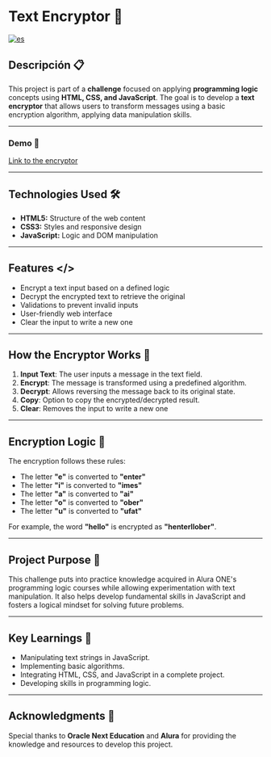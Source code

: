 # Text Encryptor 🔐
[![es](https://img.shields.io/badge/lang-es-blue)](/README.md)

## Descripción 📋
This project is part of a **challenge** focused on applying **programming logic** concepts using **HTML, CSS, and JavaScript**. The goal is to develop a **text encryptor** that allows users to transform messages using a basic encryption algorithm, applying data manipulation skills.

---

### Demo 🚀
[Link to the encryptor](https://jsstenta.github.io/Alura-Encriptinador/) 

---

## Technologies Used 🛠️

- **HTML5:** Structure of the web content  
- **CSS3:** Styles and responsive design  
- **JavaScript:** Logic and DOM manipulation 

---

## Features </>

- Encrypt a text input based on a defined logic  
- Decrypt the encrypted text to retrieve the original  
- Validations to prevent invalid inputs  
- User-friendly web interface 
- Clear the input to write a new one

---

## How the Encryptor Works 📖

1. **Input Text**: The user inputs a message in the text field.
2. **Encrypt**: The message is transformed using a predefined algorithm.
3. **Decrypt**: Allows reversing the message back to its original state.
4. **Copy**: Option to copy the encrypted/decrypted result.
5. **Clear**: Removes the input to write a new one

---

## Encryption Logic 🔑

The encryption follows these rules:
- The letter **"e"** is converted to **"enter"**
- The letter **"i"** is converted to **"imes"**
- The letter **"a"** is converted to **"ai"**
- The letter **"o"** is converted to **"ober"**
- The letter **"u"** is converted to **"ufat"**

For example, the word **"hello"** is encrypted as **"henterllober"**.

---

## Project Purpose 🌱
This challenge puts into practice knowledge acquired in Alura ONE's programming logic courses while allowing experimentation with text manipulation. It also helps develop fundamental skills in JavaScript and fosters a logical mindset for solving future problems.

---

## Key Learnings 🧠
- Manipulating text strings in JavaScript.
- Implementing basic algorithms.
- Integrating HTML, CSS, and JavaScript in a complete project.
- Developing skills in programming logic.

---

## Acknowledgments 🤝
Special thanks to **Oracle Next Education** and **Alura** for providing the knowledge and resources to develop this project.
